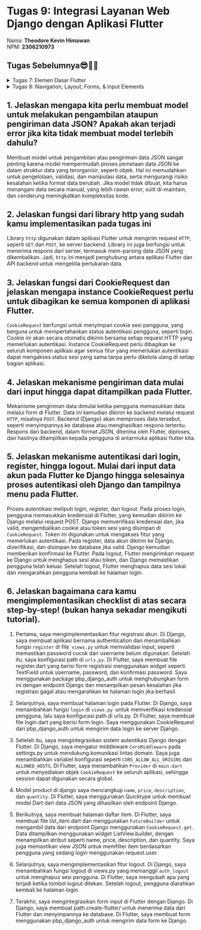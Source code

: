 <h1>Tugas 9: Integrasi Layanan Web Django dengan Aplikasi Flutter</h1>
Nama: <b>Theodore Kevin Himawan</b><br>
NPM: <b>2306210973</b>

<h2>Tugas Sebelumnya😎👨‍💻</h2>
<details>
<summary>Tugas 7: Elemen Dasar Flutter</summary>
<h2 align="left"> 1. Jelaskan apa yang dimaksud dengan stateless widget dan stateful widget, dan jelaskan perbedaan dari keduanya.</h2>
<p align="justify">Stateless widget dan stateful widget adalah dua jenis widget utama dalam Flutter. Stateless widget adalah widget yang tidak memiliki "state" atau kondisi yang berubah-ubah. Sementara itu, stateful widget adalah widget yang memiliki "state" atau kondisi yang bisa saja berubah. Stateless widget sedikit lebih cepat dan digunakan untuk button static. Stateful widget digunakan dalam kondisi dynamic, seperti tombol yang bisa berubah warna bila diklik.
</p>

<h2 align="left"> 2. Sebutkan widget apa saja yang kamu gunakan pada proyek ini dan jelaskan fungsinya.</h2>
<p align="justify">Dalam proyek ini, saya menggunakan stateless widget. Beberapa widget yang saya gunakan termasuk:

<ul>
    <li align="justify"><b>Scaffold</b>: Sebuah widget yang menyediakan struktur dasar aplikasi saya. Widget ini membantu membuild halaman dan memiliki AppBar dan Body. </li>
    <li align="justify"><b>AppBar</b>: Sebuah widget di bagian atas untuk menampilkan judul. Di kasus saya, AppBar menampilkan judul Toko Messi Indah.</li>
    <li align="justify"><b>InfoCard</b>: Custom widget yang telah saya buat. Widget ini menampilkan data saya, seperti nama, npm, dan kelas PBP.</li>
    <li align="justify"><b>ItemCard</b>: Custom widget yang telah saya buat untuk menampilkan buttons sesuai ketentuan. Widget ini menampilkan Lihat Daftar Produk, Tambah Produk, dan Logout.</li>
    <li align="justify"><b>SnackBar</b>: SnackBar adalah widget yang menampilkan pesan sementara di bagian bawah layar saat ada interaksi tertentu. Di proyek ini, SnackBar digunakan untuk memberikan notifikasi singkat ketika pengguna menekan tombol.</li>
</ul>
</p>

<h2 align="left"> 3. Apa fungsi dari setState()? Jelaskan variabel apa saja yang dapat terdampak dengan fungsi tersebut.</h2>
<p align="justify">setState() adalah fungsi yang digunakan dalam stateful widget di Flutter untuk memberi tahu framework bahwa ada perubahan pada data atau kondisi dalam widget yang memerlukan pembaruan tampilan. Ketika setState() dipanggil, Flutter akan merender ulang bagian UI yang telah diklik oleh user. </p>

<h2 align="left"> 4. Jelaskan perbedaan antara const dengan final.</h2>
<p align="justify">Dari pemahaman saya, const menjadikan nilai benar-benar konstan dan immutable, bahkan dalam konteks objek atau daftar, sementara final hanya memastikan nilai tidak dapat diubah setelah inisialisasi pertama.
<h2 align="left"> 5. Jelaskan bagaimana cara kamu mengimplementasikan <i>checklist-checklist</i> di atas</h2>
<p>
    <ul>
        <li>Membuat repositori baru di github untuk proyek ini.</li>
        <li>Membuat proyek baru dengan menjalankan flutter create toko_messi_indah</li>
        <li>Dalam folder lib, membuat file baru bernama menu.dart</li>
        <li>Dalam main.dart, mengubah warna aplikasi menjadi biru dengan mengganti colorScheme</li>
        <li>Mengubah class MyHomePage menjadi stateless widget</li>
        <li>Membuat card yang berisi data nama, npm, dan kelas saya</li>
        <li>Membuat class baru bernama InfoCard di file menu.dart</li>
        <li>Membuat button yang bisa diklik oleh user dengan Icon</li>
        <li>Mengganti warna button supaya memiliki warna yang berbeda</li>
        <li>Mengisi list ItemHomePage dengan buttons sesuai dengan ketentuan tugas</li>
        <li align="justify">Membuat class baru bernama ItemCard untuk menampilkan buttons yang sudah dibuat. Terdapat juga SnackBar yang menunjukkan message di bagian bawah page setelah button diklik</li>
        <li>Mengintegrasikan InfoCard dan ItemCard untuk ditampilkan di MyHomePage</li>
        <li>Mengecek program dengan menjalankan flutter analyze</li>
        <li>Melihat bentuk program dengan menjalankan flutter run</li>
        <li>Melakukan git add, commit, dan push</li>
    </ul>
</p>
</details>

<details>
<summary>Tugas 8: Navigation, Layout, Forms, & Input Elements</summary>
<h2>1️⃣ Apa kegunaan const di Flutter? Jelaskan apa keuntungan ketika menggunakan const pada kode Flutter. Kapan sebaiknya kita menggunakan const, dan kapan sebaiknya tidak digunakan?</h2>

<p align="justify">Kegunaan const di Flutter adalah untuk membuat objek yang bersifat tetap (immutable) dan hanya dihitung sekali saat kompilasi. Keuntungan menggunakan const di Flutter adalah membuat objek yang bersifat konstan sehingga tidak perlu dibuat ulang setiap kali widget di-rebuild. Karena itu, kode menjadi lebih efisien dan "ringan". Sebaiknya, const digunakan saat kita tahu tampilan akan tetap statis, dan sebaiknya tidak digunakan apabila terdapat objek yang dinamis dan tampilannya berubah-ubah terus.</p>

<h2>2️⃣ Jelaskan dan bandingkan penggunaan Column dan Row pada Flutter. Berikan contoh implementasi dari masing-masing layout widget ini!</h2>
<p align="justify">
Column dan Row di Flutter digunakan untuk menyusun widget secara vertikal dan horizontal. Column menempatkan widget dalam urutan dari atas ke bawah, sedangkan Row dari kiri ke kanan.

<b>Contoh implementasi Row:</b></p>
```dart
Row(
  mainAxisAlignment: MainAxisAlignment.spaceAround,
  children: [Icon(Icons.star), Icon(Icons.star_border)],
)
```
<b>Contoh implementasi Column:</b>
```dart
Column(
  mainAxisAlignment: MainAxisAlignment.center,
  children: [Text("Item 1"), Text("Item 2")],
)
```

<h2>3️⃣ Sebutkan apa saja elemen input yang kamu gunakan pada halaman form yang kamu buat pada tugas kali ini. Apakah terdapat elemen input Flutter lain yang tidak kamu gunakan pada tugas ini? Jelaskan!</h2>
<p align="justify">Pada halaman form tugas kali ini, saya menggunakan beberapa elemen input Flutter, seperti TextFormField untuk menerima teks (misalnya nama produk, kategori, deskripsi, dan harga), dan ElevatedButton sebagai tombol untuk submit data. Elemen input lain di Flutter yang tidak saya gunakan adalah DropdownButton, yang berguna untuk memilih opsi dari daftar, Checkbox untuk pilihan (ya/tidak), dan Slider untuk memilih nilai dalam rentang tertentu.</p>

<h2>4️⃣ Bagaimana cara kamu mengatur tema (theme) dalam aplikasi Flutter agar aplikasi yang dibuat konsisten? Apakah kamu mengimplementasikan tema pada aplikasi yang kamu buat?</h2>
<p align="justify">Iya, saya mengimplementasikan tema pada aplikasi ini. Untuk mengatur tema dalam aplikasi Flutter agar konsisten, saya menggunakan ThemeData di bagian MaterialApp. Dengan ThemeData, kita bisa mengatur warna utama (primaryColor), warna teks, gaya teks (textTheme), serta gaya elemen seperti AppBar, tombol, dan icons.</p>

<h2>5️⃣ Bagaimana cara kamu menangani navigasi dalam aplikasi dengan banyak halaman pada Flutter?</h2>
<p align="justify">Saya menangani navigasi menggunakan Navigator untuk berpindah antara halaman menggunakan metode push dan pop. Metode push digunakan untuk menambah halaman ke tumpukan (stack), sementara pop menghapus halaman dari tumpukan dan kembali ke halaman sebelumnya.</p>
</details>

## 1. Jelaskan mengapa kita perlu membuat model untuk melakukan pengambilan ataupun pengiriman data JSON? Apakah akan terjadi error jika kita tidak membuat model terlebih dahulu?
Membuat model untuk pengambilan atau pengiriman data JSON sangat penting karena model mempermudah proses pemetaan data JSON ke dalam struktur data yang terorganisir, seperti objek. Hal ini memudahkan untuk pengelolaan, validasi, dan manipulasi data, serta mengurangi risiko kesalahan ketika format data berubah. Jika model tidak dibuat, kita harus menangani data secara manual, yang lebih rawan error, sulit di-maintain, dan cenderung meningkatkan kompleksitas kode.

## 2. Jelaskan fungsi dari library http yang sudah kamu implementasikan pada tugas ini
Library `http` digunakan dalam aplikasi Flutter untuk mengirim request `HTTP`, seperti `GET` dan `POST`, ke server backend. Library ini juga berfungsi untuk menerima respons dari server, termasuk mem-parsing data JSON yang dikembalikan. Jadi, `http` ini menjadi penghubung antara aplikasi Flutter dan API backend untuk mengelola pertukaran data.

## 3. Jelaskan fungsi dari CookieRequest dan jelaskan mengapa instance CookieRequest perlu untuk dibagikan ke semua komponen di aplikasi Flutter.
`CookieRequest` berfungsi untuk menyimpan cookie sesi pengguna, yang berguna untuk mempertahankan status autentikasi pengguna, seperti login. Cookie ini akan secara otomatis dikirim bersama setiap request HTTP yang memerlukan autentikasi. Instance CookieRequest perlu dibagikan ke seluruh komponen aplikasi agar semua fitur yang memerlukan autentikasi dapat mengakses status sesi yang sama tanpa perlu dikelola ulang di setiap bagian aplikasi.

## 4. Jelaskan mekanisme pengiriman data mulai dari input hingga dapat ditampilkan pada Flutter.
Mekanisme pengiriman data dimulai ketika pengguna memasukkan data melalui form di Flutter. Data ini kemudian dikirim ke backend melalui request `HTTP`, misalnya `POST`. Backend (Django) akan memproses data tersebut, seperti menyimpannya ke database atau menghasilkan respons tertentu. Respons dari backend, dalam format JSON, diterima oleh Flutter, diproses, dan hasilnya ditampilkan kepada pengguna di antarmuka aplikasi flutter kita.

## 5. Jelaskan mekanisme autentikasi dari login, register, hingga logout. Mulai dari input data akun pada Flutter ke Django hingga selesainya proses autentikasi oleh Django dan tampilnya menu pada Flutter.
Proses autentikasi meliputi login, register, dan logout. Pada proses login, pengguna memasukkan kredensial di Flutter, yang kemudian dikirim ke Django melalui request POST. Django memverifikasi kredensial dan, jika valid, mengembalikan cookie atau token sesi yang disimpan di `CookieRequest`. Token ini digunakan untuk mengakses fitur yang memerlukan autentikasi. Pada register, data akun dikirim ke Django, diverifikasi, dan disimpan ke database jika valid. Django kemudian memberikan konfirmasi ke Flutter. Pada logout, Flutter mengirimkan request ke Django untuk menghapus sesi atau token, dan Django memastikan pengguna telah keluar. Setelah logout, Flutter menghapus data sesi lokal dan mengarahkan pengguna kembali ke halaman login.

## 6. Jelaskan bagaimana cara kamu mengimplementasikan checklist di atas secara step-by-step! (bukan hanya sekadar mengikuti tutorial).
1. Pertama, saya mengimplementasikan fitur registrasi akun. Di Django, saya membuat aplikasi bernama authentication dan menambahkan fungsi `register` di file` views.py` untuk memvalidasi input, seperti memastikan password cocok dan username belum digunakan. Setelah itu, saya konfigurasi path di `urls.py`. Di Flutter, saya membuat file register.dart yang berisi form registrasi menggunakan widget seperti TextField untuk username, password, dan konfirmasi password. Saya menggunakan package pbp_django_auth untuk menghubungkan form ini dengan endpoint Django dan menampilkan pesan kesalahan jika registrasi gagal atau mengarahkan ke halaman login jika berhasil.

2. Selanjutnya, saya membuat halaman login pada Flutter. Di Django, saya menambahkan fungsi `login` di `views.py `untuk memverifikasi kredensial pengguna, lalu saya konfigurasi path di urls.py. Di Flutter, saya membuat file login.dart yang berisi form login. Saya menggunakan CookieRequest dari pbp_django_auth untuk mengirim data login ke server Django.

3. Setelah itu, saya mengintegrasikan sistem autentikasi Django dengan Flutter. Di Django, saya mengatur middleware `CorsMiddleware` pada settings.py untuk mendukung komunikasi lintas domain. Saya juga menambahkan variabel konfigurasi seperti `CORS_ALLOW_ALL_ORIGINS` dan `ALLOWED_HOSTS`. Di Flutter, saya menambahkan `Provider` di `main.dart `untuk menyediakan objek `CookieRequest` ke seluruh aplikasi, sehingga session dapat digunakan secara global.

4. Model product di django saya mencangkup `name`, `price`, `description`, dan `quantity`. Di Flutter, saya menggunakan Quicktype untuk membuat model Dart dari data JSON yang dihasilkan oleh endpoint Django.

5. Berikutnya, saya membuat halaman daftar item. Di Flutter, saya membuat file list_item.dart dan menggunakan `FutureBuilder` untuk mengambil data dari endpoint Django menggunakan `CookieRequest.get`. Data ditampilkan menggunakan widget ListView.builder, dengan menampilkan atribut seperti name, price, description, dan quantity. Saya juga memastikan view JSON untuk memfilter item berdasarkan pengguna yang sedang login menggunakan request.user.

6. Selanjutnya, saya mengimplementasikan fitur logout. Di Django, saya menambahkan fungsi logout di views.py yang memanggil `auth_logout` untuk menghapus sesi pengguna. Di Flutter, saya mengubah apa yang terjadi ketika tombol logout ditekan. Setelah logout, pengguna diarahkan kembali ke halaman login.

7. Terakhir, saya mengintegrasikan form input di Flutter dengan Django. Di Django, saya membuat path create-flutter/ untuk menerima data dari Flutter dan menyimpannya ke database. Di Flutter, saya membuat form menggunakan pbp_django_auth untuk mengirim data form ke Django.